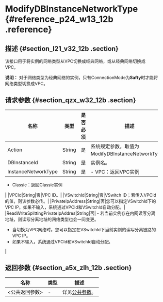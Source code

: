 # ModifyDBInstanceNetworkType {#reference_p24_w13_12b .reference}

## 描述 {#section_l21_v32_12b .section}

该接口用于将实例的网络类型从VPC切换成经典网络，或从经典网络切换成VPC。

**说明：** 对于网络类型为经典网络的实例，只有ConnectionMode为**Safty**时才能将网络类型切换成VPC。

## 请求参数 {#section_qzx_w32_12b .section}

|名称|类型|是否必须|描述|
|--|--|----|--|
|Action|String|是|系统规定参数，取值为ModifyDBInstanceNetworkType。|
|DBInstanceId|String|是|实例名。|
|InstanceNetworkType|String|是| -   VPC：返回VPC实例
-   Classic：返回Classic实例

 |
|VPCId|String|否|VPC ID。|
|VSwitchId|String|否|VSwitch ID；若传入VPCId的值，则该参数必传。|
|PrivateIpAddress|String|否|您可以指定VSwitchId下的VPC IP。如果不输入，系统通过VPCId和VSwitchId自动分配。|
|ReadWriteSplittingPrivateIpAddres|String|否| -   若当前实例存在内网读写分离地址，则读写分离地址的网络类型也会一同变更。
-   当切换为VPC网络时，您可以指定在VSwitchId下当前实例的读写分离链路的VPC IP。
-   如果不输入，系统通过VPCId和VSwitchId自动分配。

 |

## 返回参数 {#section_a5x_zlh_12b .section}

|名称|类型|描述|
|--|--|--|
|<公共返回参数\>|-|详见[公共参数](cn.zh-CN/API参考/使用API/公共参数.md#)。|

